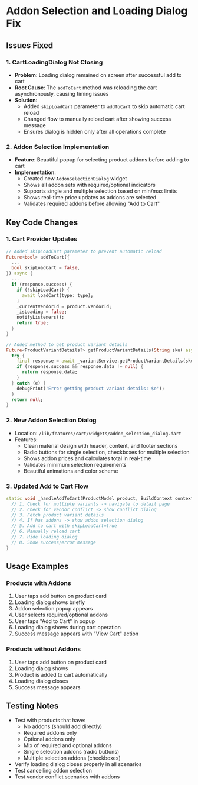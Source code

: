 # Addon Selection and Loading Dialog Fix

## Issues Fixed

### 1. CartLoadingDialog Not Closing
- **Problem**: Loading dialog remained on screen after successful add to cart
- **Root Cause**: The `addToCart` method was reloading the cart asynchronously, causing timing issues
- **Solution**: 
  - Added `skipLoadCart` parameter to `addToCart` to skip automatic cart reload
  - Changed flow to manually reload cart after showing success message
  - Ensures dialog is hidden only after all operations complete

### 2. Addon Selection Implementation
- **Feature**: Beautiful popup for selecting product addons before adding to cart
- **Implementation**:
  - Created new `AddonSelectionDialog` widget
  - Shows all addon sets with required/optional indicators
  - Supports single and multiple selection based on min/max limits
  - Shows real-time price updates as addons are selected
  - Validates required addons before allowing "Add to Cart"

## Key Code Changes

### 1. Cart Provider Updates
```dart
// Added skipLoadCart parameter to prevent automatic reload
Future<bool> addToCart({
  ...
  bool skipLoadCart = false,
}) async {
  ...
  if (response.success) {
    if (!skipLoadCart) {
      await loadCart(type: type);
    }
    _currentVendorId = product.vendorId;
    _isLoading = false;
    notifyListeners();
    return true;
  }
}

// Added method to get product variant details
Future<ProductVariantDetails?> getProductVariantDetails(String sku) async {
  try {
    final response = await _variantService.getProductVariantDetails(sku);
    if (response.success && response.data != null) {
      return response.data;
    }
  } catch (e) {
    debugPrint('Error getting product variant details: $e');
  }
  return null;
}
```

### 2. New Addon Selection Dialog
- Location: `/lib/features/cart/widgets/addon_selection_dialog.dart`
- Features:
  - Clean material design with header, content, and footer sections
  - Radio buttons for single selection, checkboxes for multiple selection
  - Shows addon prices and calculates total in real-time
  - Validates minimum selection requirements
  - Beautiful animations and color scheme

### 3. Updated Add to Cart Flow
```dart
static void _handleAddToCart(ProductModel product, BuildContext context, CartProvider cartProvider) async {
  // 1. Check for multiple variants -> navigate to detail page
  // 2. Check for vendor conflict -> show conflict dialog
  // 3. Fetch product variant details
  // 4. If has addons -> show addon selection dialog
  // 5. Add to cart with skipLoadCart=true
  // 6. Manually reload cart
  // 7. Hide loading dialog
  // 8. Show success/error message
}
```

## Usage Examples

### Products with Addons
1. User taps add button on product card
2. Loading dialog shows briefly
3. Addon selection popup appears
4. User selects required/optional addons
5. User taps "Add to Cart" in popup
6. Loading dialog shows during cart operation
7. Success message appears with "View Cart" action

### Products without Addons
1. User taps add button on product card
2. Loading dialog shows
3. Product is added to cart automatically
4. Loading dialog closes
5. Success message appears

## Testing Notes
- Test with products that have:
  - No addons (should add directly)
  - Required addons only
  - Optional addons only
  - Mix of required and optional addons
  - Single selection addons (radio buttons)
  - Multiple selection addons (checkboxes)
- Verify loading dialog closes properly in all scenarios
- Test cancelling addon selection
- Test vendor conflict scenarios with addons